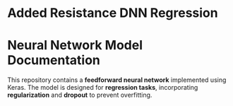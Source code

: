 # Added Resistance DNN Regression 
# **Neural Network Model Documentation**

This repository contains a **feedforward neural network** implemented using Keras. 
The model is designed for **regression tasks**, incorporating **regularization** and **dropout** to prevent overfitting.

